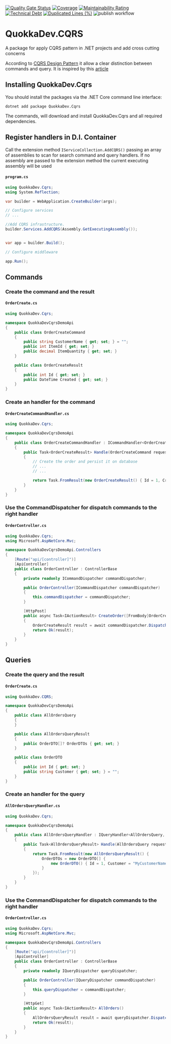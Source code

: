 [![Quality Gate Status](https://sonarcloud.io/api/project_badges/measure?project=quokka-dev_quokkadev-cqrs&metric=alert_status)](https://sonarcloud.io/summary/new_code?id=quokka-dev_quokkadev-cqrs) [![Coverage](https://sonarcloud.io/api/project_badges/measure?project=quokka-dev_quokkadev-cqrs&metric=coverage)](https://sonarcloud.io/summary/new_code?id=quokka-dev_quokkadev-cqrs) [![Maintainability Rating](https://sonarcloud.io/api/project_badges/measure?project=quokka-dev_quokkadev-cqrs&metric=sqale_rating)](https://sonarcloud.io/summary/new_code?id=quokka-dev_quokkadev-cqrs) [![Technical Debt](https://sonarcloud.io/api/project_badges/measure?project=quokka-dev_quokkadev-cqrs&metric=sqale_index)](https://sonarcloud.io/summary/new_code?id=quokka-dev_quokkadev-cqrs) [![Duplicated Lines (%)](https://sonarcloud.io/api/project_badges/measure?project=quokka-dev_quokkadev-cqrs&metric=duplicated_lines_density)](https://sonarcloud.io/summary/new_code?id=quokka-dev_quokkadev-cqrs) ![publish workflow](https://github.com/quokka-dev/quokkadev-cqrs/actions/workflows/publish.yml/badge.svg) 

# QuokkaDev.CQRS 
A package for apply CQRS pattern in .NET projects and add cross cutting concerns

According to [CQRS Design Pattern](https://martinfowler.com/bliki/CQRS.html) it allow a clear distinction between commands and query. It is inspired by this [article](https://cezarypiatek.github.io/post/why-i-dont-use-mediatr-for-cqrs)

## Installing QuokkaDev.Cqrs
    
You should install the packages via the .NET Core command line interface:

    dotnet add package QuokkaDev.Cqrs    

The commands, will download and install QuokkaDev.Cqrs and all required dependencies.

## Register handlers in D.I. Container
Call the extension method `IServiceCollection.AddCQRS()` passing an array of assemblies to scan for search command and query handlers. If no assembly are passed to the extension method the current executing assembly will be used

#### **`program.cs`**
```csharp
using QuokkaDev.Cqrs;
using System.Reflection;

var builder = WebApplication.CreateBuilder(args);

// Configure services
// ...

//Add CQRS infrastructure.
builder.Services.AddCQRS(Assembly.GetExecutingAssembly());


var app = builder.Build();

// Configure middleware

app.Run();
```
## Commands

### Create the command and the result
#### **`OrderCreate.cs`**
```csharp
using QuokkaDev.Cqrs;

namespace QuokkaDevCqrsDemoApi
{
    public class OrderCreateCommand
    {
        public string CustomerName { get; set; } = "";
        public int ItemId { get; set; }
        public decimal ItemQuantity { get; set; }
    }

    public class OrderCreateResult
    {
        public int Id { get; set; }
        public DateTime Created { get; set; }
    }
}
```

### Create an handler for the command
#### **`OrderCreateCommandHandler.cs`**
```csharp
using QuokkaDev.Cqrs;

namespace QuokkaDevCqrsDemoApi
{
    public class OrderCreateCommandHandler : ICommandHandler<OrderCreateCommand, OrderCreateResult>
    {
        public Task<OrderCreateResult> Handle(OrderCreateCommand request, CancellationToken cancellationToken)
        {
            // Create the order and persist it on database
            // ...
            // ...

            return Task.FromResult(new OrderCreateResult() { Id = 1, Created = DateTime.Now });
        }
    }
}
```

### Use the CommandDispatcher for dispatch commands to the right handler

#### **`OrderController.cs`**
```csharp
using QuokkaDev.Cqrs;
using Microsoft.AspNetCore.Mvc;

namespace QuokkaDevCqrsDemoApi.Controllers
{
    [Route("api/[controller]")]
    [ApiController]
    public class OrderController : ControllerBase
    {
        private readonly ICommandDispatcher commandDispatcher;

        public OrderController(ICommandDispatcher commandDispatcher)
        {
            this.commandDispatcher = commandDispatcher;
        }

        [HttpPost]
        public async Task<IActionResult> CreateOrder([FromBody]OrderCreateCommand orderCreateCommand)
        {
            OrderCreateResult result = await commandDispatcher.Dispatch<OrderCreateCommand, OrderCreateResult>(orderCreateCommand);
            return Ok(result);
        }
    }
}
```

## Queries

### Create the query and the result
#### **`OrderCreate.cs`**
```csharp
using QuokkaDev.CQRS;

namespace QuokkaDevCqrsDemoApi
{
    public class AllOrdersQuery
    {
    }

    public class AllOrdersQueryResult
    {
        public OrderDTO[]? OrderDTOs { get; set; }
    }

    public class OrderDTO
    {
        public int Id { get; set; }
        public string Customer { get; set; } = "";
    }
}
```

### Create an handler for the query
#### **`AllOrdersQueryHandler.cs`**
```csharp
using QuokkaDev.Cqrs;

namespace QuokkaDevCqrsDemoApi
{
    public class AllOrdersQueryHandler : IQueryHandler<AllOrdersQuery, AllOrdersQueryResult>
    {
        public Task<AllOrdersQueryResult> Handle(AllOrdersQuery request, CancellationToken cancellationToken)
        {
            return Task.FromResult(new AllOrdersQueryResult() { 
                OrderDTOs = new OrderDTO[] { 
                    new OrderDTO() { Id = 1, Customer = "MyCustomerName" }
                } 
            });
        }
    }
}
```


### Use the CommandDispatcher for dispatch commands to the right handler

#### **`OrderController.cs`**
```csharp
using QuokkaDev.Cqrs;
using Microsoft.AspNetCore.Mvc;

namespace QuokkaDevCqrsDemoApi.Controllers
{
    [Route("api/[controller]")]
    [ApiController]
    public class OrderController : ControllerBase
    {
        private readonly IQueryDispatcher queryDispatcher;

        public OrderController(IQueryDispatcher commandDispatcher)
        {
            this.queryDispatcher = commandDispatcher;
        }

        [HttpGet]
        public async Task<IActionResult> AllOrders()
        {
            AllOrdersQueryResult result = await queryDispatcher.Dispatch<AllOrdersQuery, AllOrdersQueryResult>(new AllOrdersQuery());
            return Ok(result);
        }
    }
}
```
